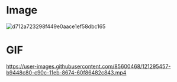 # Image 

![d712a723298f449e0aace1ef58dbc165](https://user-images.githubusercontent.com/85600468/121293303-0aeb1800-c909-11eb-9122-ecbc22f18547.jpg)
 
# GIF
https://user-images.githubusercontent.com/85600468/121295457-b9448c80-c90c-11eb-8674-60f86482c843.mp4
